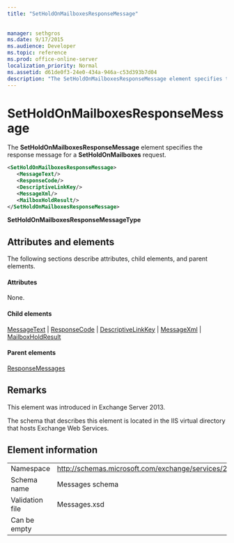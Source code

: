 ```yaml
---
title: "SetHoldOnMailboxesResponseMessage"
 
 
manager: sethgros
ms.date: 9/17/2015
ms.audience: Developer
ms.topic: reference
ms.prod: office-online-server
localization_priority: Normal
ms.assetid: d61de0f3-24e0-434a-946a-c53d393b7d04
description: "The SetHoldOnMailboxesResponseMessage element specifies the response message for a SetHoldOnMailboxes request."
---
```


# SetHoldOnMailboxesResponseMessage

The **SetHoldOnMailboxesResponseMessage** element specifies the response message for a **SetHoldOnMailboxes** request. 
  
```XML
<SetHoldOnMailboxesResponseMessage>
   <MessageText/>
   <ResponseCode/>
   <DescriptiveLinkKey/>
   <MessageXml/>
   <MailboxHoldResult/>
</SetHoldOnMailboxesResponseMessage>
```

 **SetHoldOnMailboxesResponseMessageType**
## Attributes and elements

The following sections describe attributes, child elements, and parent elements.
  
#### Attributes

None.
  
#### Child elements

[MessageText](messagetext.md) | [ResponseCode](responsecode.md) | [DescriptiveLinkKey](descriptivelinkkey.md) | [MessageXml](messagexml.md) | [MailboxHoldResult](mailboxholdresult.md)
  
#### Parent elements

[ResponseMessages](responsemessages.md)
  
## Remarks

This element was introduced in Exchange Server 2013.
  
The schema that describes this element is located in the IIS virtual directory that hosts Exchange Web Services.
  
## Element information

|||
|:-----|:-----|
|Namespace  <br/> |http://schemas.microsoft.com/exchange/services/2006/messages  <br/> |
|Schema name  <br/> |Messages schema  <br/> |
|Validation file  <br/> |Messages.xsd  <br/> |
|Can be empty  <br/> ||
   

